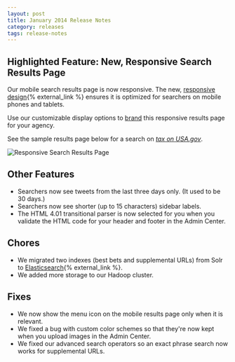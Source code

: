 ```yaml
---
layout: post
title: January 2014 Release Notes
category: releases
tags: release-notes
---
```


## Highlighted Feature: New, Responsive Search Results Page

Our mobile search results page is now responsive. The new, [responsive design](http://alistapart.com/topic/responsive-design){% external_link %} ensures it is optimized for searchers on mobile phones and tablets. 

Use our customizable display options to [brand](/manual/brand.html) this responsive results page for your agency.

See the sample results page below for a search on *[tax on USA.gov](http://search.usa.gov/search?affiliate=usagov&query=tax&m=true)*.

![Responsive Search Results Page](https://d3qcdigd1fhos0.cloudfront.net/blog/img/feature-mobile-results-pages.png "Responsive Search Results Page")

## Other Features

* Searchers now see tweets from the last three days only. (It used to be 30 days.)
* Searchers now see shorter (up to 15 characters) sidebar labels.
* The HTML 4.01 transitional parser is now selected for you when you validate the HTML code for your header and footer in the Admin Center.

## Chores

* We migrated two indexes (best bets and supplemental URLs) from Solr to [Elasticsearch](http://www.elasticsearch.org/){% external_link %}.
* We added more storage to our Hadoop cluster.

## Fixes

* We now show the menu icon on the mobile results page only when it is relevant.
* We fixed a bug with custom color schemes so that they're now kept when you upload images in the Admin Center.
* We fixed our advanced search operators so an exact phrase search now works for supplemental URLs.